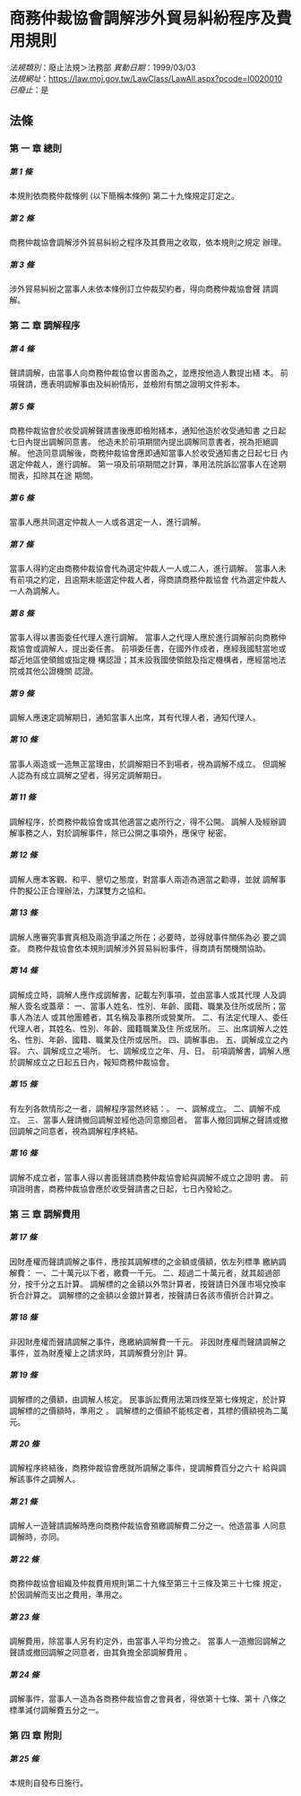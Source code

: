 # 商務仲裁協會調解涉外貿易糾紛程序及費用規則

*法規類別*：廢止法規＞法務部
*異動日期*：1999/03/03  
*法規網址*：https://law.moj.gov.tw/LawClass/LawAll.aspx?pcode=I0020010
*已廢止*：是


## 法條
### 第 一 章 總則

##### 第 1 條
本規則依商務仲裁條例 (以下簡稱本條例) 第二十九條規定訂定之。

##### 第 2 條
商務仲裁協會調解涉外貿易糾紛之程序及其費用之收取，依本規則之規定
辦理。

##### 第 3 條
涉外貿易糾紛之當事人未依本條例訂立仲裁契約者，得向商務仲裁協會聲
請調解。

### 第 二 章 調解程序

##### 第 4 條
聲請調解，由當事人向商務仲裁協會以書面為之，並應按他造人數提出繕
本。
前項聲請，應表明調解事由及糾紛情形，並檢附有關之證明文件影本。

##### 第 5 條
商務仲裁協會於收受調解聲請書後應即檢附繕本，通知他造於收受通知書
之日起七日內提出調解同意書。
他造未於前項期間內提出調解同意書者，視為拒絕調解。
他造同意調解後，商務仲裁協會應即通知當事人於收受通知書之日起七日
內選定仲裁人，進行調解。
第一項及前項期間之計算，準用法院訴訟當事人在途期間表，扣除其在途
期間。

##### 第 6 條
當事人應共同選定仲裁人一人或各選定一人，進行調解。

##### 第 7 條
當事人得約定由商務仲裁協會代為選定仲裁人一人或二人，進行調解。
當事人未有前項之約定，且逾期未能選定仲裁人者，得商請商務仲裁協會
代為選定仲裁人一人為調解人。

##### 第 8 條
當事人得以書面委任代理人進行調解。
當事人之代理人應於進行調解前向商務仲裁協會或調解人，提出委任書。
前項委任書，在國外作成者，應經我國駐當地或鄰近地區使領館或指定機
構認證；其未設我國使領館及指定機構者，應經當地法院或其他公證機關
認證。

##### 第 9 條
調解人應速定調解期日，通知當事人出席，其有代理人者，通知代理人。

##### 第 10 條
當事人兩造或一造無正當理由，於調解期日不到場者，視為調解不成立。
但調解人認為有成立調解之望者，得另定調解期日。

##### 第 11 條
調解程序，於商務仲裁協會或其他適當之處所行之，得不公開。
調解人及經辦調解事務之人，對於調解事件，除已公開之事項外，應保守
秘密。

##### 第 12 條
調解人應本客觀、和平、懇切之態度，對當事人兩造為適當之勸導，並就
調解事件酌擬公正合理辦法，力謀雙方之協和。

##### 第 13 條
調解人應審究事實真相及兩造爭議之所在；必要時，並得就事件關係為必
要之調查。
商務仲裁協會依本規則調解涉外貿易糾紛事件，得商請有關機關協助。

##### 第 14 條
調解成立時，調解人應作成調解書，記載左列事項，並由當事人或其代理
人及調解人簽名或蓋章：
一、當事人姓名、性別、年齡、國籍、職業及住所或居所；當事人為法人
    或其他團體者，其名稱及事務所或營業所。
二、有法定代理人、委任代理人者，其姓名、性別、年齡、國籍職業及住
    所或居所。
三、出席調解人之姓名、性別、年齡、國籍、職業及住所或居所。
四、調解事由。
五、調解成立之內容。
六、調解成立之場所。
七、調解成立之年、月、日。
前項調解書，調解人應於調解成立之日起五日內，報知商務仲裁協會。


##### 第 15 條
有左列各款情形之一者，調解程序當然終結：。
一、調解成立。
二、調解不成立。
三、當事人聲請撤回調解並經他造同意撤回者。
當事人撤回調解之聲請或撤回調解之同意者，視為調解程序終結。


##### 第 16 條
調解不成立者，當事人得以書面聲請商務仲裁協會給與調解不成立之證明
書。
前項證明書，商務仲裁協會應於收受聲請書之日起，七日內發給之。

### 第 三 章 調解費用

##### 第 17 條
因財產權而聲請調解之事件，應按其調解標的之金額或價額，依左列標準
繳納調解費：
一、二十萬元以下者，繳費一千元。
二、超過二十萬元者，就其超過部分，按千分之五計算。
調解標的之金額以外幣計算者，按聲請日外匯市場兌換率折合計算之。
調解標的之金額以金銀計算者，按聲請日各該市價折合計算之。


##### 第 18 條
非因財產權而聲請調解之事件，應繳納調解費一千元。
非因財產權而聲請調解之事件，並為財產權上之請求時，其調解費分別計
算。

##### 第 19 條
調解標的之價額，由調解人核定。
民事訴訟費用法第四條至第七條規定，於計算調解標的之價額時，準用之
。
調解標的之價額不能核定者，其標的價額視為二萬元。

##### 第 20 條
調解程序終結後，商務仲裁協會應就所調解之事件，提調解費百分之六十
給與調解該事件之調解人。

##### 第 21 條
調解人一造聲請調解時應向商務仲裁協會預繳調解費二分之一。他造當事
人同意調解時，亦同。

##### 第 22 條
商務仲裁協會組織及仲裁費用規則第二十九條至第三十三條及第三十七條
規定，於因調解而支出之費用，準用之。

##### 第 23 條
調解費用，除當事人另有約定外，由當事人平均分擔之。
當事人一造撤回調解之聲請或撤回調解之同意者，由其負擔全部調解費用
。

##### 第 24 條
調解事件，當事人一造為各商務仲裁協會之會員者，得依第十七條、第十
八條之標準減付調解費五分之一。

### 第 四 章 附則

##### 第 25 條
本規則自發布日施行。


